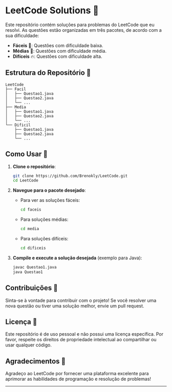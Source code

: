 # LeetCode Solutions 🧩

Este repositório contém soluções para problemas do LeetCode que eu resolvi. As questões estão organizadas em três pacotes, de acordo com a sua dificuldade:

- **Fáceis** 🌱: Questões com dificuldade baixa.
- **Médias** 🌟: Questões com dificuldade média.
- **Difíceis** 🔥: Questões com dificuldade alta.

## Estrutura do Repositório 📂

```
LeetCode
├── Facil
│   ├── Questao1.java
│   ├── Questao2.java
│   └── ...
├── Media
│   ├── Questao1.java
│   ├── Questao2.java
│   └── ...
└── Dificil
    ├── Questao1.java
    ├── Questao2.java
    └── ...
```

## Como Usar 🚀

1. **Clone o repositório**:
   ```bash
   git clone https://github.com/Brenokly/LeetCode.git
   cd LeetCode
   ```

2. **Navegue para o pacote desejado**:
   - Para ver as soluções fáceis:
     ```bash
     cd faceis
     ```
   - Para soluções médias:
     ```bash
     cd media
     ```
   - Para soluções difíceis:
     ```bash
     cd dificeis
     ```

3. **Compile e execute a solução desejada** (exemplo para Java):
   ```bash
   javac Questao1.java
   java Questao1
   ```

## Contribuições 🤝

Sinta-se à vontade para contribuir com o projeto! Se você resolver uma nova questão ou tiver uma solução melhor, envie um pull request.

## Licença 📄

Este repositório é de uso pessoal e não possui uma licença específica. Por favor, respeite os direitos de propriedade intelectual ao compartilhar ou usar qualquer código.

## Agradecimentos 🙏

Agradeço ao LeetCode por fornecer uma plataforma excelente para aprimorar as habilidades de programação e resolução de problemas!

---

